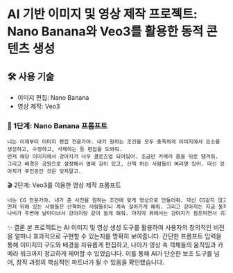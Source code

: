 # AI 기반 이미지 및 영상 제작 프로젝트: Nano Banana와 Veo3를 활용한 동적 콘텐츠 생성

## 🛠️ 사용 기술
- 이미지 편집: Nano Banana
- 영상 제작: Veo3

### 📝 1단계: Nano Banana 프롬프트

```
너는 이제부터 이미지 편집 전문가야. 내가 원하는 조건을 모두 충족하게 이미지에서 요소를 생성하고, 수정하고, 삭제하는 등 편집을 도와줘.
먼저 해당 이미지에서 강아지가 너무 클로즈업 되어있어. 조금만 카메라 줌을 뒤로 땡겨줘.
그리고 배경은 공원으로 설정해서 옆에 강이 있고, 산책 하는 사람들이 여러명 있어. 대신 강아지가 주인공인 것은 잊지말고.
```

🎬 2단계: Veo3를 이용한 영상 제작 프롬프트
```md
너는 CG 전문가야. 내가 준 사진을 원하는 조건에 맞게 영상으로 만들어줘. 대신 CG같지 않고 진짜같도록 노력해줘.
먼저 뒤에 있는 사람들은 산책하는 사람들이니 계속 걸어가게 해줘. 그리고 강아지는 지금 동작에 맞게 뛰어다니는데
나비가 주변에 날아다녀서 강아지랑 같이 놀게 해줘. 마지막 뷰에서는 강아지가 점프띄면서 귀가 위로 올라가는 얼굴을 자연스럽게 회전하면서 클로즈업 해줘.
```

✨ 결론
본 프로젝트는 AI 이미지 및 영상 생성 도구를 활용하여 사용자의 창의적인 비전을 얼마나 효과적으로 구현할 수 있는지를 명확히 보여줍니다. 
간단한 프롬프트 입력을 통해 이미지의 구도와 배경을 자유롭게 편집하고, 나아가 영상 속 객체들의 움직임과 카메라 워크까지 정교하게 제어할 수 있었습니다. 
이를 통해 AI가 단순한 보조 도구를 넘어, 창작 과정의 핵심적인 파트너가 될 수 있음을 확인했습니다.

